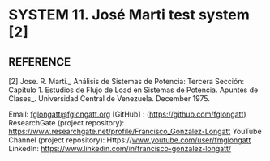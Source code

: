 # SYSTEM 11. José Marti test system [2]

## REFERENCE
[2]	Jose. R. Marti._ Análisis de Sistemas de Potencia: Tercera Sección: Capitulo 1. Estudios de Flujo de Load en Sistemas de Potencia. Apuntes de Clases_. Universidad Central de Venezuela. December 1975.


Email: fglongatt@fglongatt.org
[GitHub] : (https://github.com/fglongatt) 
ResearchGate (project repository): https://www.researchgate.net/profile/Francisco_Gonzalez-Longatt 
YouTube Channel (project repository): Https://www.youtube.com/user/fmglongatt
LinkedIn: https://www.linkedin.com/in/francisco-gonzalez-longatt/

